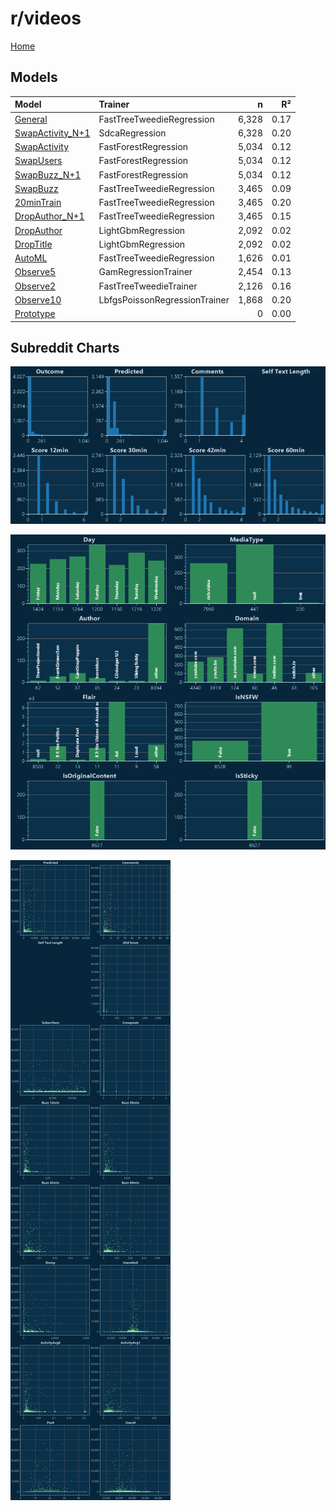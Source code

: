 # r/videos

[Home](../index.md)

## Models

|Model|Trainer|n|R²|
|:---|:---|---:|---:|
|[General](models/guess_videos_General.md)|FastTreeTweedieRegression|6,328|0.17|
|[SwapActivity_N+1](models/guess_videos_SwapActivity_N+1.md)|SdcaRegression|6,328|0.20|
|[SwapActivity](models/guess_videos_SwapActivity.md)|FastForestRegression|5,034|0.12|
|[SwapUsers](models/guess_videos_SwapUsers.md)|FastForestRegression|5,034|0.12|
|[SwapBuzz_N+1](models/guess_videos_SwapBuzz_N+1.md)|FastForestRegression|5,034|0.12|
|[SwapBuzz](models/guess_videos_SwapBuzz.md)|FastTreeTweedieRegression|3,465|0.09|
|[20minTrain](models/guess_videos_20minTrain.md)|FastTreeTweedieRegression|3,465|0.20|
|[DropAuthor_N+1](models/guess_videos_DropAuthor_N+1.md)|FastTreeTweedieRegression|3,465|0.15|
|[DropAuthor](models/guess_videos_DropAuthor.md)|LightGbmRegression|2,092|0.02|
|[DropTitle](models/guess_videos_DropTitle.md)|LightGbmRegression|2,092|0.02|
|[AutoML](models/guess_videos_AutoML.md)|FastTreeTweedieRegression|1,626|0.01|
|[Observe5](models/guess_videos_Observe5.md)|GamRegressionTrainer|2,454|0.13|
|[Observe2](models/guess_videos_Observe2.md)|FastTreeTweedieTrainer|2,126|0.16|
|[Observe10](models/guess_videos_Observe10.md)|LbfgsPoissonRegressionTrainer|1,868|0.20|
|[Prototype](models/guess_videos_Prototype.md)||0|0.00|

## Subreddit Charts

![r/videos Distributions](../images/guess_videos_Distributions.png "r/videos Distributions")

![r/videos Categorical](../images/guess_videos_Catagorical.png "r/videos Categorical")

![r/videos Correlation](../images/guess_videos_Correlations.png "r/videos Correlation")

